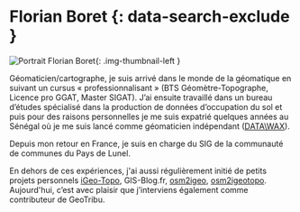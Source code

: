 # Florian Boret  {: data-search-exclude }

![Portrait Florian Boret](https://cdn.geotribu.fr/img/internal/contributeurs/fbor.png "Portrait Florian Boret"){: .img-thumbnail-left }

Géomaticien/cartographe, je suis arrivé dans le monde de la géomatique en suivant un cursus « professionnalisant » (BTS Géomètre-Topographe, Licence pro GGAT, Master SIGAT). J’ai ensuite travaillé dans un bureau d’études spécialisé dans la production de données d’occupation du sol et puis pour des raisons personnelles je me suis expatrié quelques années au Sénégal où je me suis lancé comme géomaticien indépendant ([DATA\WAX](https://www.data-wax.com/)).

Depuis mon retour en France, je suis en charge du SIG de la communauté de communes du Pays de Lunel.

En dehors de ces expériences, j'ai aussi régulièrement initié de petits projets personnels [iGeo-Topo](https://www.igeo-topo.fr), GIS-Blog.fr, [osm2igeo](https://github.com/igeofr/osm2igeo), [osm2igeotopo](https://github.com/igeofr/osm2igeotopo). Aujourd'hui, c’est avec plaisir que j’interviens également comme contributeur de GeoTribu.
